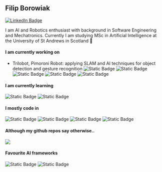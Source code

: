 ## Filip Borowiak

[![LinkedIn Badge](https://img.shields.io/badge/-Filip%20Borowiak-blue?style=flat-square&logo=Linkedin&logoColor=white&link=https://www.linkedin.com/in/filipborowiak/)](https://www.linkedin.com/in/filipborowiak/)

I am AI and Robotics enthusiast with background in Software Engineering and Mechatronics.
Currently I am studying MSc in Artificial Intelligence at the University of St Andrews in Scotland 🏴󠁧󠁢󠁳󠁣󠁴󠁿

#### I am currently working on
- Trilobot, Pimoroni Robot: applying SLAM and AI techniques for object detection and gesture recognition ![Static Badge](https://img.shields.io/badge/raspberrypi4-purple) ![Static Badge](https://img.shields.io/badge/ubuntu-orange) ![Static Badge](https://img.shields.io/badge/ROS2-Jazzy-Jalisco) ![Static Badge](https://img.shields.io/badge/rviz-green) ![Static Badge](https://img.shields.io/badge/python3-green)

#### I am currently learning
![Static Badge](https://img.shields.io/badge/React-20232A?style=for-the-badge&logo=react&logoColor=61DAFB) ![Static Badge](https://img.shields.io/badge/Node.js-43853D?style=for-the-badge&logo=node.js&logoColor=white)

#### I mostly code in
![Static Badge](https://img.shields.io/badge/Python-14354C?style=for-the-badge&logo=python&logoColor=white) ![Static Badge](https://img.shields.io/badge/C%23-239120?style=for-the-badge&logo=c-sharp&logoColor=white) ![Static Badge](https://img.shields.io/badge/Java-ED8B00?style=for-the-badge&logo=openjdk&logoColor=white) ![Static Badge](https://img.shields.io/badge/.NET-5C2D91?style=for-the-badge&logo=.net&logoColor=white)

#### Although my github repos say otherwise..

<img src="https://github-readme-stats.vercel.app/api/top-langs/?username=borowiak-filip&theme=blue-green"/>

#### Favourite AI frameworks
![Static Badge](https://img.shields.io/badge/Pytorch-red?style=for-the-badge)
![Static Badge](https://img.shields.io/badge/TensorFlow-FF6F00?style=for-the-badge&logo=tensorflow&logoColor=white)



